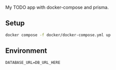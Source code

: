 My TODO app with docker-compose and prisma.

## Setup

```bash
docker compose -f docker/docker-compose.yml up
```

## Environment

```env
DATABASE_URL=DB_URL_HERE
```
